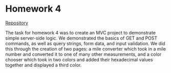 # Homework 4

[Repository](https://github.com/jhammett15/jhammett15.github.io) 

The task for homework 4 was to create an MVC project to demonstrate simple server-side logic. We demonstrated the basics of GET and POST commands, as well as query strings, form data, and input validation. We did this through the creation of two pages: a mile converter which took in a mile number and converted it to one of many other measurements, and a color chooser which took in two colors and added their hexadecimal values together and displayed a third color.

